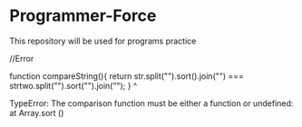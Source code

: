 # Programmer-Force
This repository will be used for programs practice


//Error

function compareString(){
return str.split("").sort().join("") === strtwo.split("").sort("").join("");
}                                                     ^

TypeError: The comparison function must be either a function or undefined:
    at Array.sort (<anonymous>)
